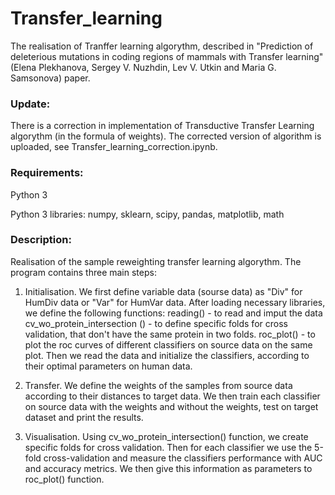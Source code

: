 # Transfer_learning

The realisation of Tranffer learning algorythm, described in "Prediction of deleterious mutations in coding regions of mammals with Transfer learning" (Elena Plekhanova, Sergey V. Nuzhdin, Lev V. Utkin and Maria G. Samsonova) paper.

### Update:
There is a correction in implementation of Transductive Transfer Learning algorythm (in the formula of weights). The corrected version of algorithm is uploaded, see Transfer_learning_correction.ipynb.

### Requirements:
Python 3

Python 3 libraries: numpy, sklearn, scipy, pandas, matplotlib, math

### Description:
Realisation of the sample reweighting transfer learning algorythm. The program contains three main steps:

1) Initialisation. We first define variable data (sourse data) as "Div" for HumDiv data or "Var" for HumVar data. After loading necessary libraries, we define the following functions:
reading() - to read and imput the data
cv_wo_protein_intersection () - to define specific folds for cross validation, that don't have the same protein in two folds.
roc_plot() - to plot the roc curves of different classifiers on source data on the same plot.
Then we read the data and initialize the classifiers, according to their optimal parameters on human data.

2) Transfer. We define the weights of the samples from source data according to their distances to target data. We then train each classifier on source data with the weights and without the weights, test on target dataset and print the results.

3) Visualisation. Using cv_wo_protein_intersection() function, we create specific folds for cross validation. Then for each classifier we use the 5-fold cross-validation and measure the classifiers performance with AUC and accuracy metrics. We then give this information as parameters to roc_plot() function. 
